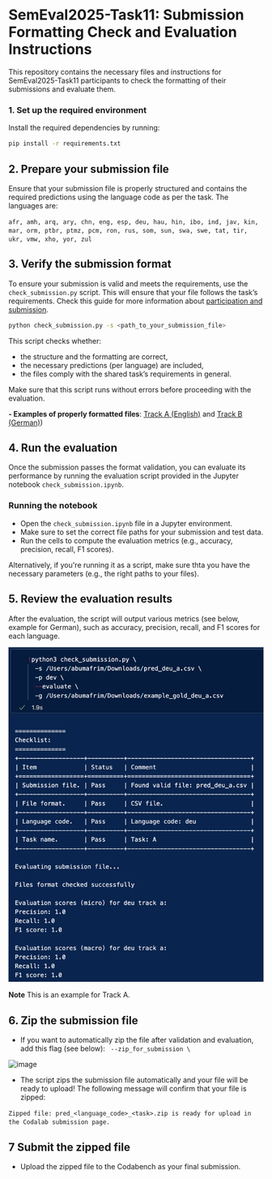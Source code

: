 # SemEval2025-Task11:  Submission Formatting Check and Evaluation Instructions


This repository contains the necessary files and instructions for SemEval2025-Task11 participants to check the formatting of their submissions and evaluate them.


### 1. Set up the required environment

Install the required dependencies by running:

```bash
pip install -r requirements.txt

```

## 2. Prepare your submission file
Ensure that your submission file is properly structured and contains the required predictions using the language code as per the task. The languages are:

`afr, amh, arq, ary, chn, eng, esp, deu, hau, hin, ibo, ind, jav, kin, mar, orm, ptbr, ptmz, pcm, ron, rus, som, sun, swa, swe, tat, tir, ukr, vmw, xho, yor, zul`

## 3. Verify the submission format

To ensure your submission is valid and meets the requirements, use the `check_submission.py` script. This will ensure that your file follows the task’s requirements. Check this guide for more information about [participation and submission](https://docs.google.com/document/d/1yETTEiD8JVL8oeXu8Dvwc7OgPIDp0ROxd9nXifsXYYE/edit). 

```bash
python check_submission.py -s <path_to_your_submission_file>
```

This script checks whether:

- the structure and the formatting are correct,
- the necessary predictions (per language) are included,
- the files comply with the shared task’s requirements in general.

Make sure that this script runs without errors before proceeding with the evaluation.

**- Examples of properly formatted files**:  [Track A (English)](https://github.com/emotion-analysis-project/SemEval2025-Task11-Evaluation/blob/main/sample_submission_format/pred_eng_a%20copy.csv) and [Track B (German)](https://github.com/emotion-analysis-project/SemEval2025-Task11-Evaluation/blob/main/sample_submission_format/pred_eng_a%20copy.csv))


##  4. Run the evaluation

Once the submission passes the format validation, you can evaluate its performance by running the evaluation script provided in the Jupyter notebook `check_submission.ipynb`.


### Running the notebook

- Open the `check_submission.ipynb` file in a Jupyter environment.
- Make sure to set the correct file paths for your submission and test data.
- Run the cells to compute the evaluation metrics (e.g., accuracy, precision, recall, F1 scores).


Alternatively, if you're running it as a script, make sure thta you have the necessary parameters (e.g., the right paths to your files).

## 5. Review the evaluation results

After the evaluation, the script will output various metrics (see below, example for German), such as accuracy, precision, recall, and F1 scores for each language.

<img width="746" alt="image" src="assets/success-submission-sample-output.png">

**Note** This is an example for Track A.

## 6. Zip the submission file

- If you want to automatically zip the file after validation and evaluation, add this flag (see below): ` --zip_for_submission \`

<img width="619" alt="image" src="https://github.com/user-attachments/assets/42dfc80e-9365-477a-a389-27ed8a02ab75">


- The script zips the submission file automatically and your file will be ready to upload! The following message will confirm that your file is zipped:

`Zipped file: pred_<language_code>_<task>.zip is ready for upload in the Codalab submission page.`

## 7 Submit the zipped file

- Upload the zipped file to the Codabench as your final submission.







